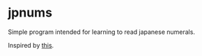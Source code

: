 # jpnums
Simple program intended for learning to read japanese numerals.

Inspired by [this](https://silverwingedseraph.net/programming/2016/08/29/learning-japanese-the-python-way.html).
